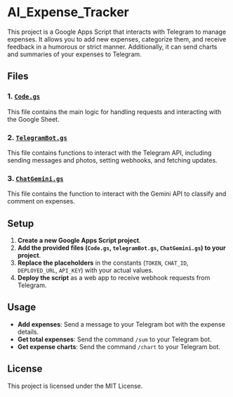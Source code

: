 # AI_Expense_Tracker

This project is a Google Apps Script that interacts with Telegram to manage expenses. It allows you to add new expenses, categorize them, and receive feedback in a humorous or strict manner. Additionally, it can send charts and summaries of your expenses to Telegram.

## Files

### 1. [`Code.gs`](./Code.gs)
This file contains the main logic for handling requests and interacting with the Google Sheet.


### 2. [`TelegramBot.gs`](./TelegramBot.gs)
This file contains functions to interact with the Telegram API, including sending messages and photos, setting webhooks, and fetching updates.


### 3. [`ChatGemini.gs`](./ChatGemini.gs)
This file contains the function to interact with the Gemini API to classify and comment on expenses.


## Setup

1. **Create a new Google Apps Script project**.
2. **Add the provided files (`Code.gs`, `telegramBot.gs`, `ChatGemini.gs`) to your project**.
3. **Replace the placeholders** in the constants (`TOKEN`, `CHAT_ID`, `DEPLOYED_URL`, `API_KEY`) with your actual values.
4. **Deploy the script** as a web app to receive webhook requests from Telegram.

## Usage

- **Add expenses**: Send a message to your Telegram bot with the expense details.
- **Get total expenses**: Send the command `/sum` to your Telegram bot.
- **Get expense charts**: Send the command `/chart` to your Telegram bot.

## License

This project is licensed under the MIT License.